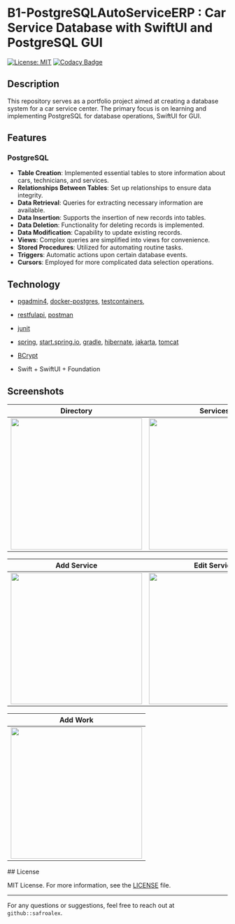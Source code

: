 # B1-PostgreSQLAutoServiceERP : Car Service Database with SwiftUI and PostgreSQL GUI

[![License: MIT](https://img.shields.io/badge/License-MIT-yellow.svg)](https://github.com/safroalex/B1-PostgreSQLAutoServiceERP/blob/main/LICENSE)
[![Codacy Badge](https://app.codacy.com/project/badge/Grade/332eac3df6be4cdf8a9391f1aa6914b6)](https://app.codacy.com/gh/safroalex/B2-AutoServiceERP/dashboard?utm_source=gh&utm_medium=referral&utm_content=&utm_campaign=Badge_grade)

## Description
This repository serves as a portfolio project aimed at creating a database system for a car service center. The primary focus is on learning and implementing PostgreSQL for database operations, SwiftUI for GUI.

## Features

### PostgreSQL
- **Table Creation**: Implemented essential tables to store information about cars, technicians, and services.
- **Relationships Between Tables**: Set up relationships to ensure data integrity.
- **Data Retrieval**: Queries for extracting necessary information are available.
- **Data Insertion**: Supports the insertion of new records into tables.
- **Data Deletion**: Functionality for deleting records is implemented.
- **Data Modification**: Capability to update existing records.
- **Views**: Complex queries are simplified into views for convenience.
- **Stored Procedures**: Utilized for automating routine tasks.
- **Triggers**: Automatic actions upon certain database events.
- **Cursors**: Employed for more complicated data selection operations.

## Technology
- [pgadmin4](https://hub.docker.com/r/dpage/pgadmin4/), [docker-postgres](https://hub.docker.com/_/postgres), [testcontainers](https://testcontainers.com/), 

- [restfulapi](https://restfulapi.net/), [postman](https://www.postman.com/)

- [junit](https://junit.org/junit5/)

- [spring](https://spring.io/), [start.spring.io](https://start.spring.io/#!type=gradle-project&language=java&platformVersion=3.1.6&packaging=jar&jvmVersion=17&groupId=com.safroalex&artifactId=AutoServiceERP%20&name=AutoServiceERP%20&description=AutoServiceERP%20API&packageName=com.safroalex.AutoServiceERP%20&dependencies=web,data-jpa,postgresql,devtools,testcontainers,security), [gradle](https://gradle.org/), [hibernate](https://hibernate.org/), [jakarta](https://jakarta.ee/), [tomcat](https://tomcat.apache.org/)

- [BCrypt](https://docs.spring.io/spring-security/site/docs/current/api/org/springframework/security/crypto/bcrypt/BCrypt.html)

- Swift + SwiftUI + Foundation

## Screenshots

  <table>
	<thead>
		<tr>
			<th>Directory</th>
			<th>Services</th>
		</tr>
	</thead>
	<tbody>
		<tr>
			<td>
				<img src="https://github.com/safroalex/B2-AutoServiceERP/blob/main/Screenshots/Simulator%20Screenshot%20-%20iPhone%2015%20Pro%20-%202023-12-02%20at%2016.49.28.png" width="300"/>
			</td>
			<td>
				<img src="https://github.com/safroalex/B2-AutoServiceERP/blob/main/Screenshots/Simulator%20Screenshot%20-%20iPhone%2015%20Pro%20-%202023-12-02%20at%2016.50.38.png" width="300"/>
			</td>
		</tr>
	</tbody>
</table>

  <table>
	<thead>
		<tr>
			<th>Add Service</th>
			<th>Edit Service</th>
		</tr>
	</thead>
	<tbody>
		<tr>
			<td>
				<img src="https://github.com/safroalex/B2-AutoServiceERP/blob/main/Screenshots/Simulator%20Screenshot%20-%20iPhone%2015%20Pro%20-%202023-12-02%20at%2016.50.44.png" width="300"/>
			</td>
			<td>
				<img src="https://github.com/safroalex/B2-AutoServiceERP/blob/main/Screenshots/Simulator%20Screenshot%20-%20iPhone%2015%20Pro%20-%202023-12-02%20at%2016.50.52.png" width="300"/>
			</td>
		</tr>
	</tbody>
</table>

<table>
	<thead>
		<tr>
			<th>Add Work</th>
		</tr>
	</thead>
	<tbody>
		<tr>
      <td>
				<img src="https://github.com/safroalex/B2-AutoServiceERP/blob/main/Screenshots/Simulator%20Screenshot%20-%20iPhone%2015%20Pro%20-%202023-12-02%20at%2016.51.32.png" width="300"/>
			</td>
		</tr>
	</tbody>
</table>
## License

MIT License. For more information, see the [LICENSE](LICENSE) file.

---

For any questions or suggestions, feel free to reach out at `github::safroalex`.
